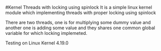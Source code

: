 #Kernel Threads with locking using spinlock
It is a simple linux kernel module which implementing threads with proper
locking using spinlock

There are two threads, one is for multiplying some dummy value and another one
is adding some value and they shares one common global variable for which
locking implemeted.

Testing on Linux Kernel 4.19.0
